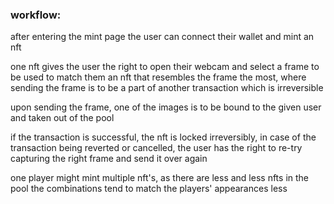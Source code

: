 ### workflow:

after entering the mint page the user can connect their wallet and mint an nft

one nft gives the user the right to open their webcam and select a frame to be used to match them an nft that resembles the frame the most, where sending the frame is to be a part of another transaction which is irreversible

upon sending the frame, one of the images is to be bound to the given user and taken out of the pool

if the transaction is successful, the nft is locked irreversibly, in case of the transaction being reverted or cancelled, the user has the right to re-try capturing the right frame and send it over again

one player might mint multiple nft's, as there are less and less nfts in the pool the combinations tend to match the players' appearances less
